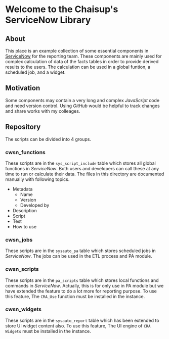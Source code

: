 [Link]: <AnyURL>
[ServiceNow]: <https://www.servicenow.com/>


# Welcome to the Chaisup's ServiceNow Library


## About
This place is an example collection of some essential components in [ServiceNow] for the reporting team. These components are mainly used for complex calculation of data of the facts tables in order to provide derived results to the users. The calculation can be used in a global funtion, a scheduled job, and a widget.


## Motivation
Some components may contain a very long and complex _JavaScript_ code and need version control. Using _GitHub_ would be helpful to track changes and share works with my colleages.


## Repository
The scripts can be divided into 4 groups.

### cwsn_functions
These scripts are in the `sys_script_include` table which stores all global functions in _ServiceNow_. Both users and developers can call these at any time to run or calculate their data. The files in this directory are documented manually with following topics.

* Metadata
  * Name
  * Version
  * Developed by
* Description
* Script
* Test
* How to use

### cwsn_jobs
These scripts are in the `sysauto_pa` table which stores scheduled jobs in _ServiceNow_. The jobs can be used in the ETL process and PA module.

### cwsn_scripts
These scripts are in the `pa_scripts` table which stores local functions and commands in _ServiceNow_. Actually, this is for only use in PA module but we have extended the feature to do a lot more for reporting purpose.
To use this feature, The `CRA_Use` function must be installed in the instance.

### cwsn_widgets
These scripts are in the `sysauto_report` table which has been extended to store UI widget content also. To use this feature, The UI engine of `CRA Widgets` must be installed in the instance.
